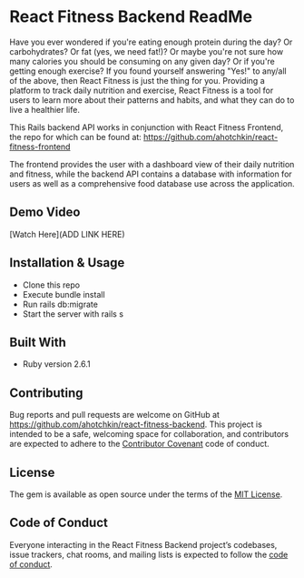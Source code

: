 # React Fitness Backend ReadMe

Have you ever wondered if you're eating enough protein during the day? Or carbohydrates? Or fat (yes, we need fat!)? Or maybe you're not sure how many calories you should be consuming on any given day? Or if you're getting enough exercise? If you found yourself answering "Yes!" to any/all of the above, then React Fitness is just the thing for you. Providing a platform to track daily nutrition and exercise, React Fitness is a tool for users to learn more about their patterns and habits, and what they can do to live a healthier life.

This Rails backend API works in conjunction with React Fitness Frontend, the repo for which can be found at: https://github.com/ahotchkin/react-fitness-frontend

The frontend provides the user with a dashboard view of their daily nutrition and fitness, while the backend API contains a database with information for users as well as a comprehensive food database use across the application.

## Demo Video

[Watch Here](ADD LINK HERE)

## Installation & Usage

* Clone this repo
* Execute bundle install
* Run rails db:migrate
* Start the server with rails s

## Built With

* Ruby version 2.6.1

## Contributing

Bug reports and pull requests are welcome on GitHub at https://github.com/ahotchkin/react-fitness-backend. This project is intended to be a safe, welcoming space for collaboration, and contributors are expected to adhere to the [Contributor Covenant](http://contributor-covenant.org) code of conduct.

## License

The gem is available as open source under the terms of the [MIT License](https://opensource.org/licenses/MIT).

## Code of Conduct

Everyone interacting in the React Fitness Backend project’s codebases, issue trackers, chat rooms, and mailing lists is expected to follow the [code of conduct](https://github.com/ahotchkin/react-fitness-backend/blob/master/CODE_OF_CONDUCT.md).
